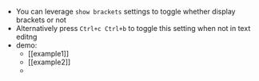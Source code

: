 - You can leverage `show brackets` settings to toggle whether display brackets or not
- Alternatively press `Ctrl+c Ctrl+b` to toggle this setting when not in text editng
- demo:
	- [[example1]]
	- [[example2]]
	-